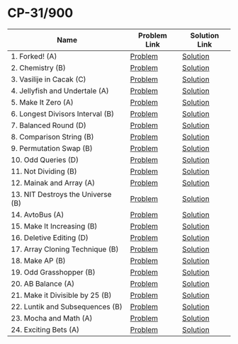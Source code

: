 # CP-31/900


| Name       | Problem Link                       | Solution Link                      |
|--------------------|------------------------------------|-----------------------------------|
| 1. Forked! (A)         | [Problem](https://codeforces.com/problemset/problem/1904/A)                | [Solution](https://github.com/moinhameed27/CodeForces/blob/main/CP-31/900/01_Forked.cpp)              |
| 2. Chemistry (B)         | [Problem](https://codeforces.com/problemset/problem/1883/B)                | [Solution](https://github.com/moinhameed27/CodeForces/blob/main/CP-31/900/02_Chemistry.cpp)              |
| 3. Vasilije in Cacak (C)         | [Problem](https://codeforces.com/problemset/problem/1878/C)                | [Solution](https://github.com/moinhameed27/CodeForces/blob/main/CP-31/900/03_Vasilije_in_Cacak.cpp)              |
| 4. Jellyfish and Undertale (A)         | [Problem](https://codeforces.com/problemset/problem/1875/A)                | [Solution](https://github.com/moinhameed27/CodeForces/blob/main/CP-31/900/04_Jellyfish_and_Undertale.cpp)              |
| 5. Make It Zero (A)         | [Problem](https://codeforces.com/problemset/problem/1869/A)                | [Solution](https://github.com/moinhameed27/CodeForces/blob/main/CP-31/900/05_Make_It_Zero.cpp)              |
| 6. Longest Divisors Interval (B)         | [Problem](https://codeforces.com/problemset/problem/1855/B)                | [Solution](https://github.com/moinhameed27/CodeForces/blob/main/CP-31/900/06_Longest_Divisors_Interval.cpp)              |
| 7. Balanced Round (D)         | [Problem](https://codeforces.com/problemset/problem/1850/D)                | [Solution](https://github.com/moinhameed27/CodeForces/blob/main/CP-31/900/07_Balanced_Round.cpp)              |
| 8. Comparison String (B)         | [Problem](https://codeforces.com/problemset/problem/1837/B)                | [Solution](https://github.com/moinhameed27/CodeForces/blob/main/CP-31/900/08_Comparison_String.cpp)              |
| 9. Permutation Swap (B)         | [Problem](https://codeforces.com/problemset/problem/1828/B)                | [Solution](https://github.com/moinhameed27/CodeForces/blob/main/CP-31/900/09_Permutation_Swap.cpp)              |
| 10. Odd Queries (D)         | [Problem](https://codeforces.com/problemset/problem/1807/D)                | [Solution](https://github.com/moinhameed27/CodeForces/blob/main/CP-31/900/10_Odd_Queries.cpp)              |
| 11. Not Dividing (B)         | [Problem](https://codeforces.com/problemset/problem/1794/B)                | [Solution](https://github.com/moinhameed27/CodeForces/blob/main/CP-31/900/11_Not_Dividing.cpp)              |
| 12. Mainak and Array (A)         | [Problem](https://codeforces.com/problemset/problem/1726/A)                | [Solution](https://github.com/moinhameed27/CodeForces/blob/main/CP-31/900/12_Mainak_and_Array.cpp)              |
| 13. NIT Destroys the Universe (B)         | [Problem](https://codeforces.com/problemset/problem/1696/B)                | [Solution](https://github.com/moinhameed27/CodeForces/blob/main/CP-31/900/13_NIT_Destroys_the_Universe.cpp)              |
| 14. AvtoBus (A)         | [Problem](https://codeforces.com/problemset/problem/1679/A)                | [Solution](https://github.com/moinhameed27/CodeForces/blob/main/CP-31/900/14_AvtoBus.cpp)              |
| 15. Make It Increasing (B)         | [Problem](https://codeforces.com/problemset/problem/1675/B)                | [Solution](https://github.com/moinhameed27/CodeForces/blob/main/CP-31/900/15_Make_It_Increasing.cpp)              |
| 16. Deletive Editing (D)         | [Problem](https://codeforces.com/problemset/problem/1666/D)                | [Solution](https://github.com/moinhameed27/CodeForces/blob/main/CP-31/900/16_Deletive_Editing.cpp)              |
| 17. Array Cloning Technique (B)         | [Problem](https://codeforces.com/problemset/problem/1665/B)                | [Solution](https://github.com/moinhameed27/CodeForces/blob/main/CP-31/900/17_Array_Cloning_Technique.cpp)              |
| 18. Make AP (B)         | [Problem](https://codeforces.com/problemset/problem/1624/B)                | [Solution](https://github.com/moinhameed27/CodeForces/blob/main/CP-31/900/18_Make_AP.cpp)              |
| 19. Odd Grasshopper (B)         | [Problem](https://codeforces.com/problemset/problem/1607/B)                | [Solution](https://github.com/moinhameed27/CodeForces/blob/main/CP-31/900/19_Odd_Grasshopper.cpp)              |
| 20. AB Balance (A)         | [Problem](https://codeforces.com/problemset/problem/1606/A)                | [Solution](https://github.com/moinhameed27/CodeForces/blob/main/CP-31/900/20_AB_Balance.cpp)              |
| 21. Make it Divisible by 25 (B)         | [Problem](https://codeforces.com/problemset/problem/1593/B)                | [Solution](https://github.com/moinhameed27/CodeForces/blob/main/CP-31/900/21_Make_it_Divisible_by_25.cpp)              |
| 22. Luntik and Subsequences (B)         | [Problem](https://codeforces.com/problemset/problem/1582/B)                | [Solution](https://github.com/moinhameed27/CodeForces/blob/main/CP-31/900/22_Luntik_and_Subsequences.cpp)              |
| 23. Mocha and Math (A)         | [Problem](https://codeforces.com/problemset/problem/1559/A)                | [Solution](https://github.com/moinhameed27/CodeForces/blob/main/CP-31/900/23_Mocha_and_Math.cpp)              |
| 24. Exciting Bets (A)         | [Problem](https://codeforces.com/problemset/problem/1543/A)                | [Solution](https://github.com/moinhameed27/CodeForces/blob/main/CP-31/900/24_Exciting_Bets.cpp)              |

